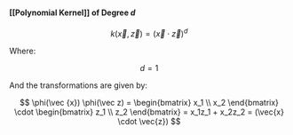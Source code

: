 #### [[Polynomial Kernel]] of Degree $d$
$$
k(\vec {x},\vec {z}) = (\vec{x} \cdot \vec{z})^d
$$

Where:

$$
d = 1
$$

And the transformations are given by:

$$
\phi(\vec {x})  \phi(\vec z) = \begin{bmatrix} x_1 \\ x_2 \end{bmatrix} \cdot \begin{bmatrix} z_1 \\ z_2 \end{bmatrix} = x_1z_1 + x_2z_2 = (\vec{x} \cdot \vec{z})
$$


